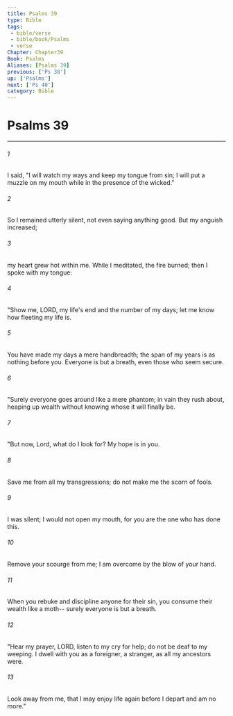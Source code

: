 ```yaml
---
title: Psalms 39
type: Bible
tags:
 - bible/verse
 - bible/book/Psalms
 - verse
Chapter: Chapter39
Book: Psalms
Aliases: [Psalms 39]
previous: ['Ps 38']
up: ['Psalms']
next: ['Ps 40']
category: Bible
---
```

# Psalms 39

***


###### 1 
I said, "I will watch my ways and keep my tongue from sin; I will put a muzzle on my mouth while in the presence of the wicked." 

###### 2 
So I remained utterly silent, not even saying anything good. But my anguish increased; 

###### 3 
my heart grew hot within me. While I meditated, the fire burned; then I spoke with my tongue: 

###### 4 
"Show me, LORD, my life's end and the number of my days; let me know how fleeting my life is. 

###### 5 
You have made my days a mere handbreadth; the span of my years is as nothing before you. Everyone is but a breath, even those who seem secure. 

###### 6 
"Surely everyone goes around like a mere phantom; in vain they rush about, heaping up wealth without knowing whose it will finally be. 

###### 7 
"But now, Lord, what do I look for? My hope is in you. 

###### 8 
Save me from all my transgressions; do not make me the scorn of fools. 

###### 9 
I was silent; I would not open my mouth, for you are the one who has done this. 

###### 10 
Remove your scourge from me; I am overcome by the blow of your hand. 

###### 11 
When you rebuke and discipline anyone for their sin, you consume their wealth like a moth-- surely everyone is but a breath. 

###### 12 
"Hear my prayer, LORD, listen to my cry for help; do not be deaf to my weeping. I dwell with you as a foreigner, a stranger, as all my ancestors were. 

###### 13 
Look away from me, that I may enjoy life again before I depart and am no more." 
